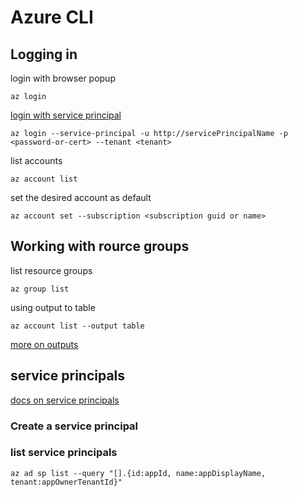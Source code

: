 # Azure CLI

## Logging in

login with browser popup

`az login`

[login with service principal](https://docs.microsoft.com/en-us/cli/azure/authenticate-azure-cli?view=azure-cli-latest#sign-in-with-a-service-principal)

`az login --service-principal -u http://servicePrincipalName -p <password-or-cert> --tenant <tenant>`

list accounts

`az account list`

set the desired account as default

`az account set --subscription <subscription guid or name>`

## Working with rource groups

list resource groups

`az group list`

using output to table

`az account list --output table`

[more on outputs](https://docs.microsoft.com/en-us/cli/azure/format-output-azure-cli?view=azure-cli-latest)

## service principals

[docs on service principals](https://docs.microsoft.com/en-us/cli/azure/create-an-azure-service-principal-azure-cli?view=azure-cli-latest)

### Create a service principal


### list service principals

`az ad sp list --query "[].{id:appId, name:appDisplayName, tenant:appOwnerTenantId}"`
